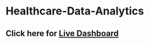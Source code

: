 # Healthcare-Data-Analytics

## Click here for <a href="https://app.powerbi.com/view?r=eyJrIjoiMWZjMGEyYjQtYjRhZi00ZjdiLWJkZDAtYzAwODhiOWE0ZDViIiwidCI6ImRmODY3OWNkLWE4MGUtNDVkOC05OWFjLWM4M2VkN2ZmOTVhMCJ9" target="blank">Live Dashboard</a> 
